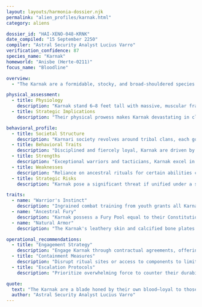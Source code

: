 ```yaml
---
layout: layouts/harmonia-dossier.njk
permalink: "alien_profiles/karnak.html"
category: aliens

dossier_id: "HAI-XENO-048-KRNK"
date_compiled: "15 September 2250"
compiler: "Astral Security Analyst Lucius Varro"
verification_confidence: 87
species_name: "Karnak"
homeworld: "Anisbe (Herte-0211)"
focus_name: "Bloodline"

overview:
  - "The Karnak are a formidable, stocky, and broad-shouldered species from the harsh, ash-strewn world of Anisba, marked by jagged mountains and deep-seated tribal rivalries. Shaped by centuries of clan warfare, they embody disciplined ferocity, guided by a cultural code that venerates loyalty, vengeance, and honor. Known as 'Karnari' in plural, derogatory terms such as 'Ash-Dogs' or 'Bone-Biters' are ill-advised, often provoking violent retribution. Their transition to professional mercenaries and traders has extended their influence across the sector. Harmonia Astralis views the Karnak as exceptional warriors for hire, but their capacity for organized resistance and unrelenting vendettas poses a significant threat if loyalty is mishandled."

physical_assessment:
  - title: Physiology
    description: "Karnak stand 6–8 feet tall with massive, muscular frames supported by dense skeletal structures. Their ashen gray to earthy brown skin is leathery and armor-like, often reinforced by calcified bone plates across the arms, chest, and face, sometimes exposed and ornamented with carvings or stains to signify strength or lineage. Enlarged lower canines protrude as tusk-like teeth, occasionally capped with metal in martial clans, enhancing their intimidating presence."
  - title: Strategic Implications
    description: "Their physical prowess makes Karnak devastating in close combat, with natural armor and strength enabling dominance in unarmored or melee scenarios. Their size and bone structure require heavy weaponry for effective neutralization. Low-tech environments amplify their threat due to innate defenses, though advanced weaponry can exploit gaps in their resilience."

behavioral_profile:
  - title: Societal Structure
    description: "Karnari society revolves around tribal clans, each governed by a code of honor and martial tradition. Loyalty to clan and ancestors supersedes external allegiances, with warbands forming tight-knit units that operate as both family and fighting force. Their mercenary activities have expanded this structure across the sector without diminishing clan cohesion."
  - title: Behavioral Traits
    description: "Disciplined and fiercely loyal, Karnak are driven by honor and vengeance. They respond poorly to perceived disrespect or betrayal, with grudges often escalating to clan-wide conflicts. Their professional demeanor as mercenaries masks a volatile temperament when provoked."
  - title: Strengths
    description: "Exceptional warriors and tacticians, Karnak excel in high-intensity combat and disciplined operations. Their ability to function as cohesive units makes them ideal for coordinated assaults or defense, with natural armor enhancing resilience in diverse environments."
  - title: Weaknesses
    description: "Reliance on ancestral rituals for certain abilities can be disrupted by denying access to ritual components or locations. Zero-gravity environments slightly impair coordination due to their massive frames, though less severely than other species. Their rigid honor code can be manipulated to provoke internal strife."
  - title: Strategic Risks
    description: "Karnak pose a significant threat if unified under a single cause, capable of forming warbands that could challenge Harmonian outposts. Their mercenary nature makes them susceptible to financial inducements, but betrayal risks long-term retaliation. Monitor inter-clan communications for signs of unification or large-scale contracts."

traits:
  - name: "Warrior's Instinct"
    description: "Ingrained combat training from youth grants all Karnak a +1 bonus to their Attack Bonus, regardless of class. This universal martial proficiency ensures that even non-combatant Karnak, such as scholars or engineers, are capable fighters, making them unpredictable and dangerous in any confrontation."
  - name: "Ancestral Fury"
    description: "Karnak possess a Fury Pool equal to their Constitution modifier (minimum 1). As an instant action, they may spend 1 point to reroll a failed hit, saving throw, or physical skill check, declared immediately after the failure without knowing the outcome. If the reroll fails, they suffer 1 psychic damage that bypasses armor, representing ancestral disapproval. Fury points regenerate after a full night's rest or a one-hour Anisban ritual (requiring elements like fire, drummers, sacrifices, moonlight, or specific locations, varying by tribe). Rituals may only be performed once daily to avoid ancestral displeasure."
  - name: "Natural Armor"
    description: "The Karnak's leathery skin and calcified bone plates provide an innate Armor Class of 12 plus their Constitution modifier (rounded up, minimum 0), active even when unarmored. This does not stack with worn armor; use the higher AC value."

operational_recommendations:
  - title: "Engagement Strategy"
    description: "Engage Karnak through contractual agreements, offering substantial resources to secure loyalty. Frame partnerships as honorable alliances to align with their cultural values and ensure compliance."
  - title: "Containment Measures"
    description: "Disrupt ritual sites or access to components to limit their Ancestral Fury capabilities. Deploy in high-combat scenarios to leverage their strengths, but introduce internal provocations to fracture clan unity in zero-gravity environments."
  - title: "Escalation Protocols"
    description: "Prioritize overwhelming force to counter their durability and coordination, targeting leadership to disrupt clan cohesion. Avoid direct conflict unless clan mobilizations exceed critical thresholds (approximately 500 individuals), as their sustained resistance requires strategic isolation or heavy weaponry."

quote:
  text: "The Karnak are a blade honed by their own blood—loyal to those who pay in honor, lethal to those who cross them."
  author: "Astral Security Analyst Lucius Varro"
---
```

